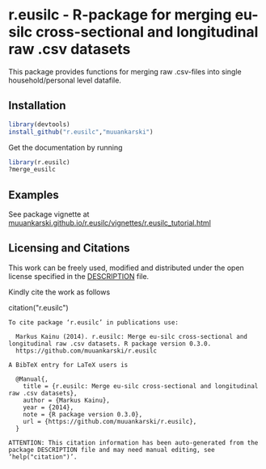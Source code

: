 r.eusilc - R-package for merging eu-silc cross-sectional and longitudinal raw .csv datasets
==================================

This package provides functions for merging raw .csv-files into single household/personal level datafile.

Installation
---------------------------------

```r
library(devtools)
install_github("r.eusilc","muuankarski")
```

Get the documentation by running

```r
library(r.eusilc)
?merge_eusilc
```


Examples
---------------------------------

See package vignette at [muuankarski.github.io/r.eusilc/vignettes/r.eusilc_tutorial.html](http://muuankarski.github.io/r.eusilc/vignettes/r.eusilc_tutorial.html)


Licensing and Citations
-----------------------------------------

This work can be freely used, modified and distributed under the open license specified in the [DESCRIPTION](DESCRIPTION) file.

Kindly cite the work as follows

citation("r.eusilc")

    To cite package ‘r.eusilc’ in publications use:

      Markus Kainu (2014). r.eusilc: Merge eu-silc cross-sectional and longitudinal raw .csv datasets. R package version 0.3.0.
      https://github.com/muuankarski/r.eusilc

    A BibTeX entry for LaTeX users is

      @Manual{,
        title = {r.eusilc: Merge eu-silc cross-sectional and longitudinal raw .csv datasets},
        author = {Markus Kainu},
        year = {2014},
        note = {R package version 0.3.0},
        url = {https://github.com/muuankarski/r.eusilc},
      }

    ATTENTION: This citation information has been auto-generated from the package DESCRIPTION file and may need manual editing, see ‘help("citation")’.

